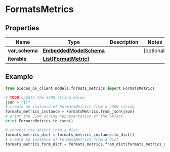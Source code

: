 # FormatsMetrics



## Properties

Name | Type | Description | Notes
------------ | ------------- | ------------- | -------------
**var_schema** | [**EmbeddedModelSchema**](EmbeddedModelSchema) |  | [optional] 
**iterable** | [**List[FormatMetric]**](FormatMetric) |  | 

## Example

```python
from pieces_os_client.models.formats_metrics import FormatsMetrics

# TODO update the JSON string below
json = "{}"
# create an instance of FormatsMetrics from a JSON string
formats_metrics_instance = FormatsMetrics.from_json(json)
# print the JSON string representation of the object
print FormatsMetrics.to_json()

# convert the object into a dict
formats_metrics_dict = formats_metrics_instance.to_dict()
# create an instance of FormatsMetrics from a dict
formats_metrics_form_dict = formats_metrics.from_dict(formats_metrics_dict)
```




